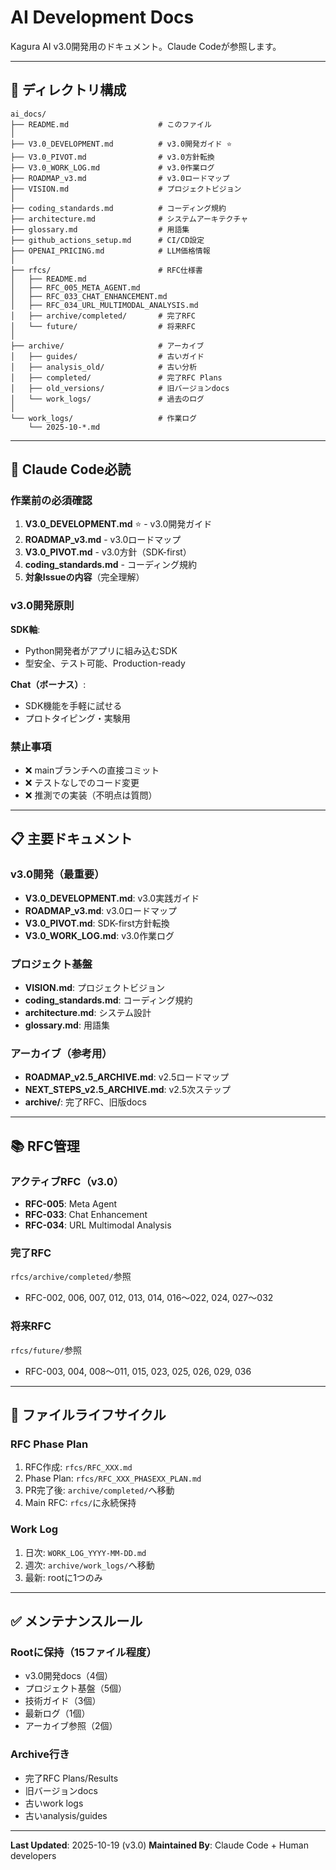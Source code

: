 # AI Development Docs

Kagura AI v3.0開発用のドキュメント。Claude Codeが参照します。

---

## 📂 ディレクトリ構成

```
ai_docs/
├── README.md                    # このファイル
│
├── V3.0_DEVELOPMENT.md          # v3.0開発ガイド ⭐️
├── V3.0_PIVOT.md                # v3.0方針転換
├── V3.0_WORK_LOG.md             # v3.0作業ログ
├── ROADMAP_v3.md                # v3.0ロードマップ
├── VISION.md                    # プロジェクトビジョン
│
├── coding_standards.md          # コーディング規約
├── architecture.md              # システムアーキテクチャ
├── glossary.md                  # 用語集
├── github_actions_setup.md      # CI/CD設定
├── OPENAI_PRICING.md            # LLM価格情報
│
├── rfcs/                        # RFC仕様書
│   ├── README.md
│   ├── RFC_005_META_AGENT.md
│   ├── RFC_033_CHAT_ENHANCEMENT.md
│   ├── RFC_034_URL_MULTIMODAL_ANALYSIS.md
│   ├── archive/completed/       # 完了RFC
│   └── future/                  # 将来RFC
│
├── archive/                     # アーカイブ
│   ├── guides/                  # 古いガイド
│   ├── analysis_old/            # 古い分析
│   ├── completed/               # 完了RFC Plans
│   ├── old_versions/            # 旧バージョンdocs
│   └── work_logs/               # 過去のログ
│
└── work_logs/                   # 作業ログ
    └── 2025-10-*.md
```

---

## 🚨 Claude Code必読

### 作業前の必須確認

1. **V3.0_DEVELOPMENT.md** ⭐️ - v3.0開発ガイド
2. **ROADMAP_v3.md** - v3.0ロードマップ
3. **V3.0_PIVOT.md** - v3.0方針（SDK-first）
4. **coding_standards.md** - コーディング規約
5. **対象Issueの内容**（完全理解）

### v3.0開発原則

**SDK軸**:
- Python開発者がアプリに組み込むSDK
- 型安全、テスト可能、Production-ready

**Chat（ボーナス）**:
- SDK機能を手軽に試せる
- プロトタイピング・実験用

### 禁止事項

- ❌ mainブランチへの直接コミット
- ❌ テストなしでのコード変更
- ❌ 推測での実装（不明点は質問）

---

## 📋 主要ドキュメント

### v3.0開発（最重要）

- **V3.0_DEVELOPMENT.md**: v3.0実践ガイド
- **ROADMAP_v3.md**: v3.0ロードマップ
- **V3.0_PIVOT.md**: SDK-first方針転換
- **V3.0_WORK_LOG.md**: v3.0作業ログ

### プロジェクト基盤

- **VISION.md**: プロジェクトビジョン
- **coding_standards.md**: コーディング規約
- **architecture.md**: システム設計
- **glossary.md**: 用語集

### アーカイブ（参考用）

- **ROADMAP_v2.5_ARCHIVE.md**: v2.5ロードマップ
- **NEXT_STEPS_v2.5_ARCHIVE.md**: v2.5次ステップ
- **archive/**: 完了RFC、旧版docs

---

## 📚 RFC管理

### アクティブRFC（v3.0）

- **RFC-005**: Meta Agent
- **RFC-033**: Chat Enhancement
- **RFC-034**: URL Multimodal Analysis

### 完了RFC

`rfcs/archive/completed/`参照
- RFC-002, 006, 007, 012, 013, 014, 016〜022, 024, 027〜032

### 将来RFC

`rfcs/future/`参照
- RFC-003, 004, 008〜011, 015, 023, 025, 026, 029, 036

---

## 🔄 ファイルライフサイクル

### RFC Phase Plan

1. RFC作成: `rfcs/RFC_XXX.md`
2. Phase Plan: `rfcs/RFC_XXX_PHASEXX_PLAN.md`
3. PR完了後: `archive/completed/`へ移動
4. Main RFC: `rfcs/`に永続保持

### Work Log

1. 日次: `WORK_LOG_YYYY-MM-DD.md`
2. 週次: `archive/work_logs/`へ移動
3. 最新: rootに1つのみ

---

## ✅ メンテナンスルール

### Rootに保持（15ファイル程度）

- v3.0開発docs（4個）
- プロジェクト基盤（5個）
- 技術ガイド（3個）
- 最新ログ（1個）
- アーカイブ参照（2個）

### Archive行き

- 完了RFC Plans/Results
- 旧バージョンdocs
- 古いwork logs
- 古いanalysis/guides

---

**Last Updated**: 2025-10-19 (v3.0)
**Maintained By**: Claude Code + Human developers
